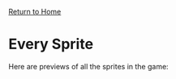 [Return to Home](README.md)

# Every Sprite

Here are previews of all the sprites in the game:

<div id="sprite-container"></div>

<style>
#sprite-container {
  display: flex;
  flex-wrap: wrap;
  justify-content: flex-start;
}

.sprite-item {
  display: flex;
  flex-direction: column;
  align-items: center;
  margin: 10px;
  text-align: center;
}

.sprite-item img {
  max-width: 100px;
  max-height: 100px;
}
</style>

<script>
document.addEventListener('DOMContentLoaded', function() {
  const spriteContainer = document.getElementById('sprite-container');
  const repoUrl = 'https://api.github.com/repos/thatsmytrunks/love3custom/contents/docs/images/everySprite';

  fetch(repoUrl)
    .then(response => response.json())
    .then(data => {
      data.forEach(file => {
        if (file.type === 'file' && file.name.endsWith('_0.png')) {
          const spriteName = file.name.replace('_0.png', '');
          const imageUrl = file.download_url;

          const spriteItem = document.createElement('div');
          spriteItem.className = 'sprite-item';

          const image = document.createElement('img');
          image.src = imageUrl;
          image.alt = spriteName;

          const name = document.createElement('p');
          name.textContent = spriteName;

          spriteItem.appendChild(image);
          spriteItem.appendChild(name);
          spriteContainer.appendChild(spriteItem);
        }
      });
    })
    .catch(error => console.error('Error fetching sprite data:', error));
});
</script>
